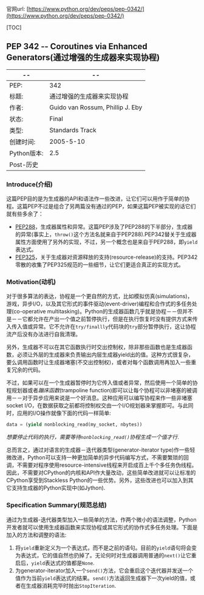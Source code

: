 官网url: [https://www.python.org/dev/peps/pep-0342/](https://www.python.org/dev/peps/pep-0342/)

[TOC]

## PEP 342 -- Coroutines via Enhanced Generators(通过增强的生成器来实现协程)

-- | --
-- | --
PEP: | 342
标题: | 通过增强的生成器来实现协程
作者: | 	Guido van Rossum, Phillip J. Eby
状态: | Final
类型: | Standards Track
创建时间: | 2005-5-10
Python版本: | 2.5
Post-历史 | 

### Introduce(介绍)

这篇PEP目的是为生成器的API和语法作一些改进，让它们可以用作于简单的协程。这篇PEP不过是组合了另两篇没有通过的PEP，如果这篇PEP被实现的话它们就有些多余了：

- [PEP288](https://www.python.org/dev/peps/pep-0288)，生成器属性和异常。这篇PEP涉及了PEP288的下半部分，生成器的异常(事实上，`throw()`这个方法名就来自于PEP288).PEP342替关于生成器属性方面使用了另外的实现，不过，另一个概念也是来自于PEP288，即`yield`表达式。
- [PEP325](https://www.python.org/dev/peps/pep-0325)，关于生成器对资源释放的支持(resource-release)的支持。PEP342零散的收集了PEP325规范的一些细节，让它们更适合真正的实现方式。

### Motivation(动机)

对于很多算法的表达，协程是一个更自然的方式，比如模拟仿真(simulations)，游戏，异步I/O，以及其它形式的事件驱动(event-driver)编程和合作式的多任务处理(co-operative multitasking)。Python的生成器函数几乎就是协程－－但并不是－－它都允许在产出一个值之前暂停执行，但是在执行恢复时没有提供方式来传入传入值或异常。它不允许在`try/finallly`代码块的`try`部分暂停执行，这让协程流产后没有办法进行自我清理。

另外，生成器不可以在其它函数执行时交出控制权，除非那些函数也是生成器函数，必须让外层的生成器来负责输出内层生成器yield出的值。这种方式很复杂，要么调用函数时让生成器堵塞(不交出控制权)，或者对每个函数调用再加入一些重复冗余的代码。

不过，如果可以在一个生成器暂停时为它传入值或者异常，然后使用一个简单的协程规划器或者*蹦床函数*(trampoline function)即可以让每个协程可以非堵塞的被调用－－对于异步应用来说是一个好消息。这种应用可以编写协程来作一些非堵塞socket I/O，在数据获取之前都将控制权交由一个I/O规划器来掌握即可。与此同时，应用的I/O操作就像下面的代码一样简单:

```python
data = (yield nonblocking_read(my_socket, nbytes))
```

*想要停止代码的执行，需要等待`nonblocking_read()`协程生成一个值才行*.

总而言之，通过对语言的生成器－迭代器类型(generator-iterator type)作一些轻微改进，Python可以支持一种更加简单的异步代码编写方式，不需要繁琐的回调，不需要对程序使用resource-intensive线程来开启成百上千个多任务伪线程。因此，不需要对CPython的内核和API作大量改动，这些简单改进就可以让标准的CPython享受到Stackless Python的一些优势。另外，这些改进也可以加入到其它支持生成器的Python实现中(如Jython).

### Specification Summary(规范总结)

通过为生成器-迭代器类型加入一些简单的方法，作两个微小的语法调整，Python开发者就可以使用生成器函数来实现协程或其它形式的协作式多任务处理。下面是加入的方法和调整的语法:

1. 将`yield`重新定义为一个表达式，而不是之前的语句。目前的`yield`语句将会变为表达式，它的值自然也扔掉了。无论何时对生成器调用普通的`next()`让它重启后，`yield`表达式的值都是`None`.
2. 为generator-iterator加入一个`send()`方法，它会重启这个迭代器并发送一个值作为当前`yield`表达式的结果。`send()`方法返回生成器下一次yield的值，或者在生成器消耗完毕时抛出`StopIteration`.
